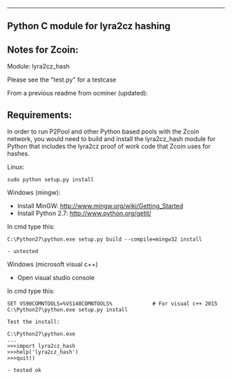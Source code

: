 
----------------------------------
Python C module for lyra2cz hashing 
----------------------------------

Notes for Zcoin:
----------------

Module: lyra2cz_hash

Please see the "test.py" for a testcase

From a previous readme from ocminer (updated):

Requirements:
-------------
In order to run P2Pool and other Python based pools with the Zcoin network, you would need to build and install the
lyra2cz_hash module for Python that includes the lyra2cz proof of work code that Zcoin uses for hashes.

Linux:

    sudo python setup.py install


Windows (mingw):
* Install MinGW: http://www.mingw.org/wiki/Getting_Started
* Install Python 2.7: http://www.python.org/getit/

In cmd type this:

    C:\Python27\python.exe setup.py build --compile=mingw32 install

    - untested

	
Windows (microsoft visual c++)
* Open visual studio console

In cmd type this:

    SET VS90COMNTOOLS=%VS140COMNTOOLS%	           # For visual c++ 2015
    C:\Python27\python.exe setup.py install

	Test the install:
	
	C:\Python27\python.exe
	...
	>>>import lyra2cz_hash
	>>>help('lyra2cz_hash')
	>>>quit()
	
    - tested ok



